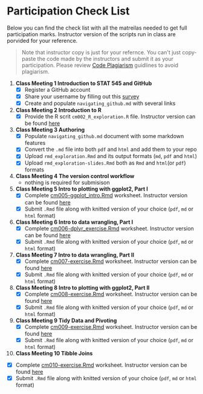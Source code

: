  # Participation Check List
 
 Below you can find the check list with all the matreilas needed to get full participation marks. Instructor version of the scripts run in class are porvided for your reference.
 
 > Note that instructor copy is just for your refernce. You can't just copy-paste the code made by the instructors and submit it as your participation. Please review [Code Plagiarism](https://stat545.stat.ubc.ca/policies/) guidlines to avoid plagiarism. 

1. **Class Meeting 1 Introduction to STAT 545 and GitHub**   
    - [x] Register a GitHub account
    - [x] Share your username by filling out this [survey](https://ubc.ca1.qualtrics.com/jfe/form/SV_8jKz3FaT7w5EHfT)
    - [x] Create and populate ```navigating_github.md``` with several links
2. **Class Meeting 2 Introduction to R**   
    - [x] Provide the R scrit ```cm002_R_exploration.R``` file. Instructor version can be found [here](https://github.com/vincenzocoia/STAT545-participation/blob/master/weeks_1_and_2/cm002-r_exploration.R)
3. **Class Meeting 3 Authoring**  
   - [x] Populate ```navigating_github.md``` document with some markdown features
   - [x] Convert the ```.md``` file into both ```pdf``` and ```html``` and add them to your repo
   - [x] Upload ```rmd_exploration.Rmd``` and its output formats (```md```, ```pdf``` and ```html```)
   - [x] Upload ```rmd_exploration-slides.Rmd``` both as ```Rmd``` and ```html```(or ```pdf```) formats
4. **Class Meeting 4 The version control workflow**   
   - nothing is required for submisison 
5. **Class Meeting 5 Intro to plotting with ggplot2, Part I**  
   - [x] Complete [cm005-ggplot_intro.Rmd](https://raw.githubusercontent.com/STAT545-UBC/Classroom/master/tutorials/cm005-exercise.Rmd) worksheet. Instructor version can be found [here](https://github.com/vincenzocoia/STAT545-participation/blob/master/plotting/cm005-ggplot_intro.Rmd)
   - [x] Submit ```.Rmd``` file along with knitted version of your choice (```pdf```, ```md``` or ```html``` format)
6. **Class Meeting 6 Intro to data wrangling, Part I** 
   - [x] Complete [cm006-dplyr_exercise.Rmd](https://raw.githubusercontent.com/STAT545-UBC/Classroom/master/tutorials/cm006-exercise.Rmd) worksheet. Instructor version can be found [here](https://github.com/wvictor14/STAT545-participation/blob/master/cm006-exercise.Rmd)
   - [x] Submit ```.Rmd``` file along with knitted version of your choice (```pdf```, ```md``` or ```html``` format)
7. **Class Meeting 7 Intro to data wrangling, Part II**
   - [x] Complete [cm007-exercise.Rmd](https://raw.githubusercontent.com/STAT545-UBC/Classroom/master/tutorials/cm007-exercise.Rmd) worksheet. Instructor version can be found [here](https://github.com/vincenzocoia/STAT545-participation/blob/master/wrangling/cm007-exercise.rmd)
   - [x] Submit ```.Rmd``` file along with knitted version of your choice (```pdf```, ```md``` or ```html``` format)
8. **Class Meeting 8 Intro to plotting with ggplot2, Part II**  
   - [x] Complete [cm008-exercise.Rmd](https://raw.githubusercontent.com/STAT545-UBC/Classroom/master/tutorials/cm008-exercise.Rmd) worksheet. Instructor version can be found [here](https://github.com/vincenzocoia/STAT545-participation/blob/master/plotting/cm008-exercise.Rmd)
   - [x] Submit ```.Rmd``` file along with knitted version of your choice (```pdf```, ```md``` or ```html``` format)
9. **Class Meeting 9 Tidy Data and Pivoting** 
   - [x] Complete [cm009-exercise.Rmd](https://raw.githubusercontent.com/STAT545-UBC/Classroom/master/tutorials/cm009-exercise.Rmd) worksheet. Instructor version can be found [here](https://github.com/vincenzocoia/STAT545-participation/blob/master/wrangling/cm009-exercise.Rmd)
   - [x] Submit ```.Rmd``` file along with knitted version of your choice (```pdf```, ```md``` or ```html``` format)
10. **Class Meeting 10 Tibble Joins** 
   - [x] Complete [cm010-exercise.Rmd](https://raw.githubusercontent.com/STAT545-UBC/Classroom/master/tutorials/cm010-exercise.Rmd) worksheet. Instructor version can be found [here](https://github.com/vincenzocoia/STAT545-participation/blob/master/wrangling/cm010-exercise.Rmd)
   - [x] Submit ```.Rmd``` file along with knitted version of your choice (```pdf```, ```md``` or ```html``` format)
